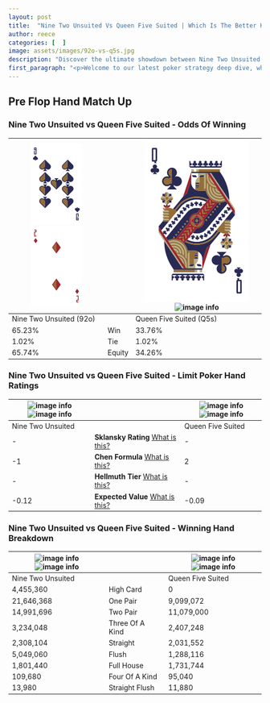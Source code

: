 ```yaml
---
layout: post
title:  "Nine Two Unsuited Vs Queen Five Suited | Which Is The Better Hand In Poker? A Complete Guide"
author: reece
categories: [  ]
image: assets/images/92o-vs-q5s.jpg
description: "Discover the ultimate showdown between Nine Two Unsuited and Queen Five Suited in poker! Uncover the odds, strategies, and scenarios where one hand triumphs over the other. Get ready to up your poker game with this thrilling analysis."
first_paragraph: "<p>Welcome to our latest poker strategy deep dive, where we're pitting two distinct hands against each other in a high-stakes showdown: Nine Two Unsuited vs Queen Five Suited.</p><p>In the dynamic world of poker, every decision counts, and knowing which hand holds the upper hand is key to your success at the table.</p><p>In this article, we'll dissect these two hands, explore the scenarios where one dominates the other, and equip you with the knowledge to make strategic choices that can tip the odds in your favor.</p><p>Get ready to unravel the intriguing dynamics of these poker hands and elevate your game to new heights.</p>"
---
```




[comment]: # (sp0)

## Pre Flop Hand Match Up

<div class="table hand-ratings" markdown="1"> 



### Nine Two Unsuited vs Queen Five Suited - Odds Of Winning


    
| ![image info](assets/images/hand1/9.png) ![image info](assets/images/hand1/2o.png) |  | ![image info](assets/images/hand2/Q.png) ![image info](assets/images/hand2/5s.png) |
| -------- | -------- | -------- |
| Nine Two Unsuited (92o) |  | Queen Five Suited (Q5s) |
| 65.23% | Win | 33.76% |
| 1.02% | Tie | 1.02% |
| 65.74% | Equity | 34.26% |




[comment]: # (sp1)



### Nine Two Unsuited vs Queen Five Suited - Limit Poker Hand Ratings


    
| ![image info](https://www.riverpairs.com/assets/images/hand1/9.png) ![image info](https://www.riverpairs.com/assets/images/hand1/2o.png) |  | ![image info](https://www.riverpairs.com/assets/images/hand2/Q.png) ![image info](https://www.riverpairs.com/assets/images/hand2/5s.png) |
| -------- | -------- | -------- |
| Nine Two Unsuited |  | Queen Five Suited |
| - | **Sklansky Rating** [What is this?](/sklansky-rating-explained) | - |
| -1 | **Chen Formula** [What is this?](/chen-formula-explained) | 2 |
| - | **Hellmuth Tier** [What is this?](/Hellmuth-tier-explained) | - |
| -0.12 | **Expected Value** [What is this?](/expected-value-explained) | -0.09 |




[comment]: # (sp2)



### Nine Two Unsuited vs Queen Five Suited - Winning Hand Breakdown


    
| ![image info](https://www.riverpairs.com/assets/images/hand1/9.png) ![image info](https://www.riverpairs.com/assets/images/hand1/2o.png) |  | ![image info](https://www.riverpairs.com/assets/images/hand2/Q.png) ![image info](https://www.riverpairs.com/assets/images/hand2/5s.png) |
| -------- | -------- | -------- |
| Nine Two Unsuited |  | Queen Five Suited |
| 4,455,360 | High Card | 0 |
| 21,646,368 | One Pair | 9,099,072 |
| 14,991,696 | Two Pair | 11,079,000 |
| 3,234,048 | Three Of A Kind | 2,407,248 |
| 2,308,104 | Straight | 2,031,552 |
| 5,049,060 | Flush | 1,288,116 |
| 1,801,440 | Full House | 1,731,744 |
| 109,680 | Four Of A Kind | 95,040 |
| 13,980 | Straight Flush | 11,880 |




[comment]: # (sp3)



</div>

[comment]: # (sp4)



[comment]: # (sp5)

